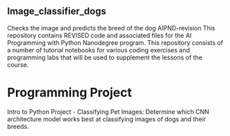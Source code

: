 ## Image_classifier_dogs
Checks the image and predicts the breed of the dog
AIPND-revision
This repository contains REVISED code and associated files for the AI Programming with Python Nanodegree program. This repository consists
of a number of tutorial notebooks for various coding exercises and programming labs that will be used to supplement the lessons of the 
course.

# Programming Project
Intro to Python Project - Classifying Pet Images: Determine which CNN architecture model works best at classifying images of dogs and 
their breeds.
